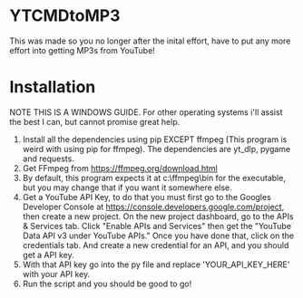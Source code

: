 # YTCMDtoMP3

This was made so you no longer after the inital effort, have to put any more effort into getting MP3s from YouTube!

# Installation
NOTE THIS IS A WINDOWS GUIDE. For other operating systems i'll assist the best I can, but cannot promise great help.

1. Install all the dependencies using pip EXCEPT ffmpeg (This program is weird with using pip for ffmpeg). The dependencies are yt_dlp, pygame and requests.
2. Get FFmpeg from https://ffmpeg.org/download.html
3. By default, this program expects it at c:\ffmpeg\bin for the executable, but you may change that if you want it somewhere else.
4. Get a YouTube API Key, to do that you must first go to the Googles Developer Console at https://console.developers.google.com/project, then create a new project.  On the new project dashboard, go to the APIs & Services tab. Click "Enable APIs and Services" then get the "YouTube Data API v3 under YouTube APIs." Once you have done that, click on the credentials tab. And create a new credential for an API, and you should get a API key.
5. With that API key go into the py file and replace 'YOUR_API_KEY_HERE' with your API key.
6. Run the script and you should be good to go!
